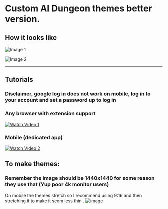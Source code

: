 # Custom AI Dungeon themes better version.
## How it looks like

![Image 1](https://i.imgur.com/1n6Df9X.png)

![Image 2](https://i.imgur.com/egp5BcD.png)

---

## Tutorials

### Disclaimer, google log in does not work on mobile, log in to your account and set a password up to log in

### Any browser with extension support

[![Watch Video 1](https://img.youtube.com/vi/AChCVeZs8LI/maxresdefault.jpg)](https://youtu.be/AChCVeZs8LI)

### Mobile (dedicated app)

[![Watch Video 2](https://img.youtube.com/vi/ZZ7fJe0Aw2U/maxresdefault.jpg)](https://youtube.com/shorts/ZZ7fJe0Aw2U?feature=share)

## To make themes:
### Remember the image should be 1440x1440 for some reason they use that (Yup poor 4k monitor users)
On mobile the themes stretch so I recommend using 9:16 and then stretching it to make it seem less thin
.
![image](https://github.com/user-attachments/assets/4e05e0ec-ec8f-4161-ad7a-57fc8d78c556)
